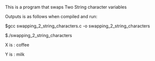 This is a program that swaps Two String character variables

Outputs is as follows when compiled and run:

$gcc swapping_2_string_characters.c -o swapping_2_string_characters

$./swapping_2_string_characters

X is : coffee

Y is : milk

